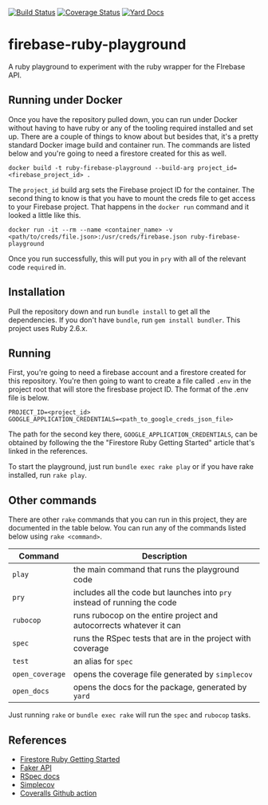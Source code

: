 [![Build Status](https://github.com/YashdalfTheGray/firebase-ruby-playground/workflows/Build/badge.svg)](https://github.com/YashdalfTheGray/firebase-ruby-playground/actions)
[![Coverage Status](https://coveralls.io/repos/github/YashdalfTheGray/firebase-ruby-playground/badge.svg?branch=master)](https://coveralls.io/github/YashdalfTheGray/firebase-ruby-playground?branch=master)
[![Yard Docs](http://img.shields.io/badge/yard-docs-blue.svg)](https://rubydoc.info/github/yashdalfthegray/firebase-ruby-playground/master)

# firebase-ruby-playground

A ruby playground to experiment with the ruby wrapper for the FIrebase API.

## Running under Docker

Once you have the repository pulled down, you can run under Docker without having to have ruby or any of the tooling required installed and set up. There are a couple of things to know about but besides that, it's a pretty standard Docker image build and container run. The commands are listed below and you're going to need a firestore created for this as well.

    docker build -t ruby-firebase-playground --build-arg project_id=<firebase_project_id> .

The `project_id` build arg sets the Firebase project ID for the container. The second thing to know is that you have to mount the creds file to get access to your Firebase project. That happens in the `docker run` command and it looked a little like this.

    docker run -it --rm --name <container_name> -v <path/to/creds/file.json>:/usr/creds/firebase.json ruby-firebase-playground

Once you run successfully, this will put you in `pry` with all of the relevant code `require`d in.

## Installation

Pull the repository down and run `bundle install` to get all the dependencies. If you don't have `bundle`, run `gem install bundler`. This project uses Ruby 2.6.x.

## Running

First, you're going to need a firebase account and a firestore created for this repository. You're then going to want to create a file called `.env` in the project root that will store the firesbase project ID. The format of the .env file is below.

    PROJECT_ID=<project_id>
    GOOGLE_APPLICATION_CREDENTIALS=<path_to_google_creds_json_file>

The path for the second key there, `GOOGLE_APPLICATION_CREDENTIALS`, can be obtained by following the the "Firestore Ruby Getting Started" article that's linked in the references.

To start the playground, just run `bundle exec rake play` or if you have rake installed, run `rake play`.

## Other commands

There are other `rake` commands that you can run in this project, they are documented in the table below. You can run any of the commands listed below using `rake <command>`.

| Command         | Description                                                               |
| --------------- | ------------------------------------------------------------------------- |
| `play`          | the main command that runs the playground code                            |
| `pry`           | includes all the code but launches into `pry` instead of running the code |
| `rubocop`       | runs rubocop on the entire project and autocorrects whatever it can       |
| `spec`          | runs the RSpec tests that are in the project with coverage                |
| `test`          | an alias for `spec`                                                       |
| `open_coverage` | opens the coverage file generated by `simplecov`                          |
| `open_docs`     | opens the docs for the package, generated by `yard`                       |

Just running `rake` or `bundle exec rake` will run the `spec` and `rubocop` tasks.

## References

- [Firestore Ruby Getting Started](https://firebase.google.com/docs/firestore/quickstart)
- [Faker API](https://github.com/faker-ruby/faker)
- [RSpec docs](https://relishapp.com/rspec/)
- [Simplecov](https://github.com/colszowka/simplecov)
- [Coveralls Github action](https://github.com/marketplace/actions/coveralls-github-action)
